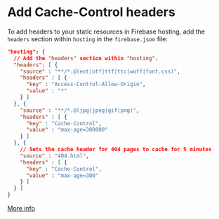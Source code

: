 # Add Cache-Control headers

To add headers to your static resources in Firebase hosting, add the `headers` section within `hosting` in the `firebase.json` file:

```json
"hosting": {
  // Add the "headers" section within "hosting".
  "headers": [ {
    "source" : "**/*.@(eot|otf|ttf|ttc|woff|font.css)",
    "headers" : [ {
      "key" : "Access-Control-Allow-Origin",
      "value" : "*"
    } ]
  }, {
    "source" : "**/*.@(jpg|jpeg|gif|png)",
    "headers" : [ {
      "key" : "Cache-Control",
      "value" : "max-age=300000"
    } ]
  }, {
    // Sets the cache header for 404 pages to cache for 5 minutes
    "source" : "404.html",
    "headers" : [ {
      "key" : "Cache-Control",
      "value" : "max-age=300"
    } ]
  } ]
}
```

[More info](https://firebase.google.com/docs/hosting/url-redirects-rewrites)